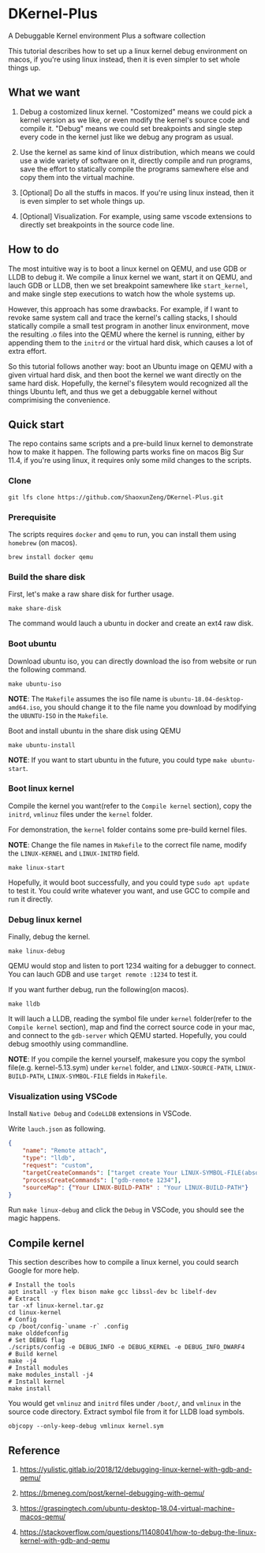 # DKernel-Plus

A Debuggable Kernel environment Plus a software collection

This tutorial describes how to set up a linux kernel debug environment on macos, if you're using linux instead, then it is even simpler to set whole things up.

## What we want

1. Debug a costomized linux kernel. "Costomized" means we could pick a kernel version as we like, or even modify the kernel's source code and compile it. "Debug" means we could set breakpoints and single step every code in the kernel just like we debug any program as usual.

2. Use the kernel as same kind of linux distribution, which means we could use a wide variety of software on it, directly compile and run programs, save the effort to statically compile the programs samewhere else and copy them into the virtual machine.

3. [Optional] Do all the stuffs in macos. If you're using linux instead, then it is even simpler to set whole things up.

4. [Optional] Visualization. For example, using same vscode extensions to directly set breakpoints in the source code line.

## How to do

The most intuitive way is to boot a linux kernel on QEMU, and use GDB or LLDB to debug it. We compile a linux kernel we want, start it on QEMU, and lauch GDB or LLDB, then we set breakpoint samewhere like `start_kernel`, and make single step executions to watch how the whole systems up.

However, this approach has some drawbacks. For example, if I want to revoke same system call and trace the kernel's calling stacks, I should statically compile a small test program in another linux environment, move the resulting .o files into the QEMU where the kernel is running, either by appending them to the `initrd` or the virtual hard disk, which causes a lot of extra effort.

So this tutorial follows another way: boot an Ubuntu image on QEMU with a given virtual hard disk, and then boot the kernel we want directly on the same hard disk. Hopefully, the kernel's filesytem would recognized all the things Ubuntu left, and thus we get a debuggable kernel without comprimising the convenience.

## Quick start

The repo contains same scripts and a pre-build linux kernel to demonstrate how to make it happen. The following parts works fine on macos Big Sur 11.4, if you're using linux, it requires only some mild changes to the scripts.

### Clone

```shell
git lfs clone https://github.com/ShaoxunZeng/DKernel-Plus.git
```

### Prerequisite

The scripts requires `docker` and `qemu` to run, you can install them using `homebrew` (on macos).

```shell
brew install docker qemu 
```

### Build the share disk

First, let's make a raw share disk for further usage.

```shell
make share-disk
```

The command would lauch a ubuntu in docker and create an ext4 raw disk.

### Boot ubuntu

Download ubuntu iso, you can directly download the iso from website or run the following command.

```shell
make ubuntu-iso
```

**NOTE**: The `Makefile` assumes the iso file name is `ubuntu-18.04-desktop-amd64.iso`, you should change it to the file name you download by modifying the `UBUNTU-ISO` in the `Makefile`.

Boot and install ubuntu in the share disk using QEMU

```shell
make ubuntu-install
```

**NOTE**: If you want to start ubuntu in the future, you could type `make ubuntu-start`.

### Boot linux kernel

Compile the kernel you want(refer to the `Compile kernel` section), copy the `initrd`, `vmlinuz` files under the `kernel` folder.

For demonstration, the `kernel` folder contains some pre-build kernel files.

**NOTE**: Change the file names in `Makefile` to the correct file name, modify the `LINUX-KERNEL` and `LINUX-INITRD` field.

```shell
make linux-start
```

Hopefully, it would boot successfully, and you could type `sudo apt update` to test it. You could write whatever you want, and use GCC to compile and run it directly.

### Debug linux kernel

Finally, debug the kernel.

```shell
make linux-debug
```

QEMU would stop and listen to port 1234 waiting for a debugger to connect. You can lauch GDB and use `target remote :1234` to test it.

If you want further debug, run the following(on macos).

```shell
make lldb
```

It will lauch a LLDB, reading the symbol file under `kernel` folder(refer to the `Compile kernel` section), map and find the correct source code in your mac, and connect to the `gdb-server` which QEMU started. Hopefully, you could debug smoothly using commandline.

**NOTE**: If you compile the kernel yourself, makesure you copy the symbol file(e.g. kernel-5.13.sym) under `kernel` folder, and `LINUX-SOURCE-PATH`, `LINUX-BUILD-PATH`, `LINUX-SYMBOL-FILE` fields in `Makefile`.

### Visualization using VSCode

Install `Native Debug` and `CodeLLDB` extensions in VSCode.

Write `lauch.json` as following.

```json
{
    "name": "Remote attach",
    "type": "lldb",
    "request": "custom",
    "targetCreateCommands": ["target create Your LINUX-SYMBOL-FILE(absolute path)"],
    "processCreateCommands": ["gdb-remote 1234"],
    "sourceMap": {"Your LINUX-BUILD-PATH" : "Your LINUX-BUILD-PATH"}
}
```

Run `make linux-debug` and click the `Debug` in VSCode, you should see the magic happens.

## Compile kernel

This section describes how to compile a linux kernel, you could search Google for more help.

```shell
# Install the tools
apt install -y flex bison make gcc libssl-dev bc libelf-dev
# Extract
tar -xf linux-kernel.tar.gz  
cd linux-kernel
# Config
cp /boot/config-`uname -r` .config
make olddefconfig
# Set DEBUG flag
./scripts/config -e DEBUG_INFO -e DEBUG_KERNEL -e DEBUG_INFO_DWARF4
# Build kernel
make -j4
# Install modules
make modules_install -j4
# Install kernel
make install
```

You would get `vmlinuz` and `initrd` files under `/boot/`, and `vmlinux` in the source code directory.
Extract symbol file from it for LLDB load symbols.

```shell
objcopy --only-keep-debug vmlinux kernel.sym
```

## Reference

1. https://yulistic.gitlab.io/2018/12/debugging-linux-kernel-with-gdb-and-qemu/

2. https://bmeneg.com/post/kernel-debugging-with-qemu/

3. https://graspingtech.com/ubuntu-desktop-18.04-virtual-machine-macos-qemu/

4. https://stackoverflow.com/questions/11408041/how-to-debug-the-linux-kernel-with-gdb-and-qemu